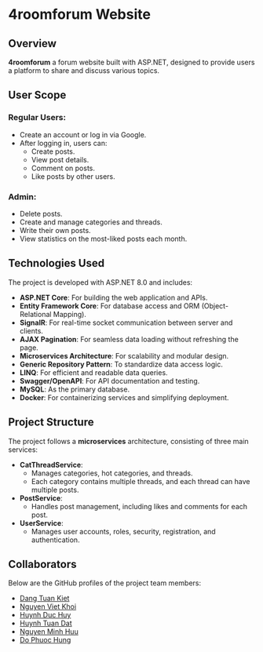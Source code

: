 # 4roomforum Website

## Overview
**4roomforum** a forum website built with ASP.NET, designed to provide users a platform to share and discuss various topics.

## User Scope
### Regular Users:
- Create an account or log in via Google.
- After logging in, users can:
  - Create posts.
  - View post details.
  - Comment on posts.
  - Like posts by other users.

### Admin:
- Delete posts.
- Create and manage categories and threads.
- Write their own posts.
- View statistics on the most-liked posts each month.

## Technologies Used
The project is developed with ASP.NET 8.0 and includes:
- **ASP.NET Core**: For building the web application and APIs.
- **Entity Framework Core**: For database access and ORM (Object-Relational Mapping).
- **SignalR**: For real-time socket communication between server and clients.
- **AJAX Pagination**: For seamless data loading without refreshing the page.
- **Microservices Architecture**: For scalability and modular design.
- **Generic Repository Pattern**: To standardize data access logic.
- **LINQ**: For efficient and readable data queries.
- **Swagger/OpenAPI**: For API documentation and testing.
- **MySQL**: As the primary database.
- **Docker**: For containerizing services and simplifying deployment.

## Project Structure
The project follows a **microservices** architecture, consisting of three main services:
- **CatThreadService**: 
  - Manages categories, hot categories, and threads. 
  - Each category contains multiple threads, and each thread can have multiple posts.
- **PostService**:
  - Handles post management, including likes and comments for each post.
- **UserService**:
  - Manages user accounts, roles, security, registration, and authentication.

## Collaborators
Below are the GitHub profiles of the project team members:

- [Dang Tuan Kiet](https://github.com/KietDang1608)
- [Nguyen Viet Khoi](https://github.com/VieetKhooii)
- [Huynh Duc Huy](https://github.com/baypro089)
- [Huynh Tuan Dat](https://github.com/axy888)
- [Nguyen Minh Huu](https://github.com/kuzo19032003)
- [Do Phuoc Hung](https://github.com/dophuochung2428)

